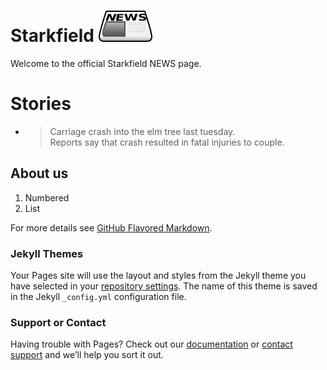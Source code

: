 # Starkfield <img src="assets/newspaper.png" alt="news" height="50"/>

Welcome to the official Starkfield NEWS page.




# Stories


* > Carriage crash into the elm tree last tuesday.<br/>
  > Reports say that crash resulted in fatal injuries to couple.

</div>

## About us



1. Numbered
2. List


For more details see [GitHub Flavored Markdown](https://guides.github.com/features/mastering-markdown/).

### Jekyll Themes

Your Pages site will use the layout and styles from the Jekyll theme you have selected in your [repository settings](https://github.com/Weinstein-Classics/Ethan-Frome/settings). The name of this theme is saved in the Jekyll `_config.yml` configuration file.

### Support or Contact

Having trouble with Pages? Check out our [documentation](https://help.github.com/categories/github-pages-basics/) or [contact support](https://github.com/contact) and we’ll help you sort it out.
